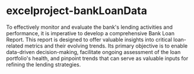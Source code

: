 # excelproject-bankLoanData
To effectively monitor and evaluate the bank's lending activities and performance, it is imperative to develop a comprehensive Bank Loan Report. 
This report is designed to offer valuable insights into critical loan-related metrics and their evolving trends.
Its primary objective is to enable data-driven decision-making, facilitate ongoing assessment of the loan portfolio's health, and pinpoint trends that can serve as valuable inputs for refining the lending strategies.
